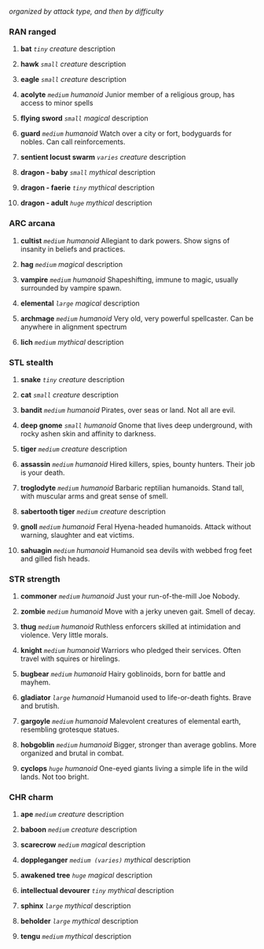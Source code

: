 _organized by attack type, and then by difficulty_
### RAN ranged

1. **bat**
_`tiny` creature_
description

2. **hawk**
_`small` creature_
description

3. **eagle**
_`small` creature_
description

4. **acolyte**
_`medium` humanoid_
Junior member of a religious group, has access to minor spells

5. **flying sword**
_`small` magical_
description

6. **guard**
_`medium` humanoid_
Watch over a city or fort, bodyguards for nobles. Can call reinforcements.

7. **sentient locust swarm**
_`varies` creature_
description

8. **dragon - baby**
_`small` mythical_
description

9. **dragon - faerie**
_`tiny` mythical_
description

10. **dragon - adult**
_`huge` mythical_
description

### ARC arcana

1. **cultist**
_`medium` humanoid_
Allegiant to dark powers. Show signs of insanity in beliefs and practices.

2. **hag**
_`medium` magical_
description

3. **vampire**
_`medium` humanoid_
Shapeshifting, immune to magic, usually surrounded by vampire spawn.

4. **elemental**
_`large` magical_
description

5. **archmage**
_`medium` humanoid_
Very old, very powerful spellcaster. Can be anywhere in alignment spectrum

6. **lich**
_`medium` mythical_
description

### STL stealth

1. **snake**
_`tiny` creature_
description

2. **cat**
_`small` creature_
description

3. **bandit**
_`medium` humanoid_
Pirates, over seas or land. Not all are evil.

4. **deep gnome**
_`small` humanoid_
Gnome that lives deep underground, with rocky ashen skin and affinity to darkness.

5. **tiger**
_`medium` creature_
description

6. **assassin**
_`medium` humanoid_
Hired killers, spies, bounty hunters. Their job is your death.

7. **troglodyte**
_`medium` humanoid_
Barbaric reptilian humanoids. Stand tall, with muscular arms and great sense of smell.

8. **sabertooth tiger**
_`medium` creature_
description

9. **gnoll**
_`medium` humanoid_
Feral Hyena-headed humanoids. Attack without warning, slaughter and eat victims.

10. **sahuagin**
_`medium` humanoid_
Humanoid sea devils with webbed frog feet and gilled fish heads. 

### STR strength 

1. **commoner**
_`medium` humanoid_
Just your run-of-the-mill Joe Nobody.

2. **zombie**
_`medium` humanoid_
Move with a jerky uneven gait. Smell of decay. 

3. **thug**
_`medium` humanoid_
Ruthless enforcers skilled at intimidation and violence. Very little morals.

4. **knight**
_`medium` humanoid_
Warriors who pledged their services. Often travel with squires or hirelings.

5. **bugbear**
_`medium` humanoid_
Hairy goblinoids, born for battle and mayhem. 

6. **gladiator**
_`large` humanoid_
Humanoid used to life-or-death fights. Brave and brutish.

7. **gargoyle**
_`medium` humanoid_
Malevolent creatures of elemental earth, resembling grotesque statues.

8. **hobgoblin**
_`medium` humanoid_
Bigger, stronger than average goblins. More organized and brutal in combat.

9. **cyclops**
_`huge` humanoid_
One-eyed giants living a simple life in the wild lands. Not too bright.

### CHR charm

1. **ape**
_`medium` creature_
description

2. **baboon**
_`medium` creature_
description

3. **scarecrow**
_`medium` magical_
description

4. **doppleganger**
_`medium (varies)` mythical_
description

5. **awakened tree**
_`huge` magical_
description

6. **intellectual devourer**
_`tiny` mythical_
description

7. **sphinx**
_`large` mythical_
description

8. **beholder**
_`large` mythical_
description

9. **tengu**
_`medium` mythical_
description

